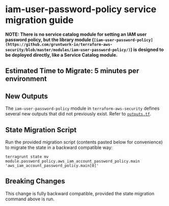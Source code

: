 # iam-user-password-policy service migration guide

**NOTE: There is no service catalog module for setting an IAM user password policy, but the library module (`[iam-user-password-policy](https://github.com/gruntwork-io/terraform-aws-security/blob/master/modules/iam-user-password-policy/)`) is designed to be deployed directly, like a Service Catalog module.**

## Estimated Time to Migrate: 5 minutes per environment

## New Outputs

The `iam-user-password-policy` module in `terraform-aws-security` defines several new outputs that did not previously exist. Refer to [`outputs.tf`](https://github.com/gruntwork-io/terraform-aws-security/blob/v0.46.6/modules/iam-user-password-policy/outputs.tf).

## State Migration Script

Run the provided migration script (contents pasted below for convenience) to migrate the state in a backward compatible way:

```
terragrunt state mv module.password_policy.aws_iam_account_password_policy.main 'aws_iam_account_password_policy.main[0]'
```

## Breaking Changes

This change is fully backward compatible, provided the state migration command above is run.
